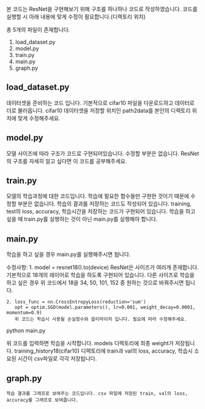 본 코드는 ResNet을 구현해보기 위해 구조를 하나하나 코드로 작성하였습니다.
코드를 실행할 시 아래 내용에 맞게 수정이 필요합니다.(디렉토리 위치)


총 5개의 파일이 존재합니다.

1. load_dataset.py
2. model.py
3. train.py
4. main.py
5. graph.py


## load_dataset.py
  데이터셋을 준비하는 코드 입니다. 기본적으로 cifar10 파일을 다운로드하고 데이터로더로 불러옵니다.
  cifar10 데이터셋을 저장할 위치인 path2data를 본인의 디렉토리 위치에 맞게 수정해주세요.

## model.py
  모델 사이즈에 따라 구조가 코드로 구현되어있습니다. 수정할 부분은 없습니다.
  ResNet의 구조를 자세히 알고 싶다면 이 코드를 공부해주세요.

## train.py
  모델의 학습과정에 대한 코드입니다. 학습에 필요한 함수들만 구현한 것이기 때문에 수정할 부분은 없습니다.
  학습의 결과를 저장하는 코드도 작성되어 있습니다. training, test의 loss, accuracy, 학습시간을 저장하는 코드가 구현되어 있습니다.
  학습을 하고 싶을 때 train.py를 실행하는 것이 아닌 main.py를 실행해야 합니다.

## main.py
  학습을 하고 싶을 경우 main.py를 실행해주시면 됩니다.

  수정사항:
    1. model = resnet18().to(device)
      ResNet은 사이즈가 여러개 존재합니다. 기본적으로 18개의 레이어로 학습을 하도록 구현되어 있습니다.
      다른 사이즈로 학습을 하고 싶은 경우 위 코드에서 18을 34, 50, 101, 152 중 원하는 것으로 바꿔주시면 됩니다.
    
    2. loss_func = nn.CrossEntropyLoss(reduction='sum')
       opt = optim.SGD(model.parameters(), lr=0.001, weight_decay=0.0001, momentum=0.9)
       위 코드는 학습시 사용될 손실함수와 옵티마이저 입니다. 필요에 따라 수정해주세요.


  python main.py
  
  위 코드를 입력하면 학습을 시작합니다. models 디렉토리에 최종 weight가 저장됩니다.
  training_history18(cifar10) 디렉토리에 train과 val의 loss, accuracy, 학습시 소요된 시간이 csv파일로 각각 저장됩니다.

  ## graph.py
    학습 결과를 그래프로 보여주는 코드입니다. csv 파일에 저장된 train, val의 loss, accuracy를 그래프로 보여줍니다.
